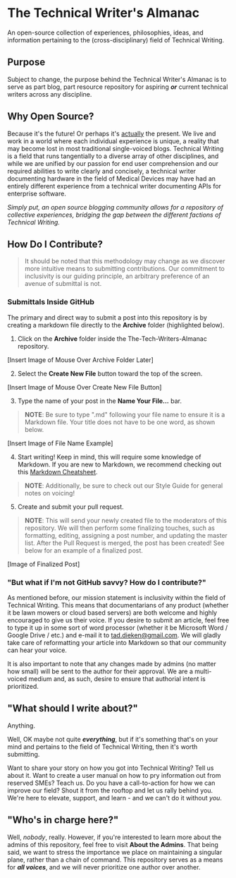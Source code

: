 # The Technical Writer's Almanac
An open-source collection of experiences, philosophies, ideas, and information pertaining to the (cross-disciplinary) field of Technical Writing.

## Purpose
Subject to change, the purpose behind the Technical Writer's Almanac is to serve as part blog, part resource repository for aspiring ***or*** current technical writers across any discipline.

## Why Open Source?
Because it's the future! Or perhaps it's [actually](https://thenewstack.io/survey-open-source-programs-are-a-best-practice-among-large-companies/ "Survey: Open Source Programs Are a Best Practice Among Large Companies") the present. We live and work in a world where each individual experience is unique, a reality that may become lost in most traditional single-voiced blogs. Technical Writing is a field that runs tangentially to a diverse array of other disciplines, and while we are unified by our passion for end user comprehension and our required abilities to write clearly and concisely, a technical writer documenting hardware in the field of Medical Devices may have had an entirely different experience from a technical writer documenting APIs for enterprise software. 

*Simply put, an open source blogging community allows for a repository of collective experiences, bridging the gap between the different factions of Technical Writing.*

## How Do I Contribute?

> It should be noted that this methodology may change as we discover more intuitive means to submitting contributions. Our commitment to inclusivity is our guiding principle, an arbitrary preference of an avenue of submittal is not.

### Submittals Inside GitHub

The primary and direct way to submit a post into this repository is by creating a markdown file directly to the **Archive** folder (highlighted below).


1. Click on the **Archive** folder inside the The-Tech-Writers-Almanac repository.

[Insert Image of Mouse Over Archive Folder Later]

2. Select the **Create New File** button toward the top of the screen.

[Insert Image of Mouse Over Create New File Button]

3. Type the name of your post in the **Name Your File...** bar. 
> **NOTE**: Be sure to type ".md" following your file name to ensure it is a Markdown file. Your title does not have to be one word, as shown below.

[Insert Image of File Name Example]

4. Start writing! Keep in mind, this will require some knowledge of Markdown. If you are new to Markdown, we recommend checking out this [Markdown Cheatsheet](https://github.com/adam-p/markdown-here/wiki/Markdown-Cheatsheet#html).

> **NOTE**: Additionally, be sure to check out our Style Guide for general notes on voicing! 

5. Create and submit your pull request.

> **NOTE**: This will send your newly created file to the moderators of this repository. We will then perform some finalizing touches,
such as formatting, editing, assigning a post number, and updating the master list. After the Pull Request is merged, the post has been created! See below for an example of a finalized post.

[Image of Finalized Post]


### "But what if I'm not GitHub savvy? How do I contribute?"

As mentioned before, our mission statement is inclusivity within the field of Technical Writing. This means that documentarians of any product (whether it be lawn mowers or cloud based servers) are both welcome and highly encouraged to give us their voice. If you desire to submit an article, feel free to type it up in some sort of word processor (whether it be Microsoft Word / Google Drive / etc.) and e-mail it to tad.dieken@gmail.com. We will gladly take care of reformatting your article into Markdown so that our community can hear your voice.

It is also important to note that any changes made by admins (no matter how small) will be sent to the author for their approval. We are a multi-voiced medium and, as such, desire to ensure that authorial intent is prioritized.


## "What should I write about?"

Anything.

Well, OK maybe not quite ***everything***, but if it's something that's on your mind and pertains to the field of Technical Writing, then it's worth submitting. 

Want to share your story on how you got into Technical Writing? Tell us about it. Want to create a user manual on how to pry information out from reserved SMEs? Teach us. Do you have a call-to-action for how we can improve our field? Shout it from the rooftop and let us rally behind you. We're here to elevate, support, and learn - and we can't do it without *you*.

## "Who's in charge here?"

Well, *nobody*, really. However, if you're interested to learn more about the admins of this repository, feel free to visit **About the Admins**. That being said, we want to stress the importance we place on maintaining a singular plane, rather than a chain of command. This repository serves as a means for ***all voices***, and we will never prioritize one author over another.
